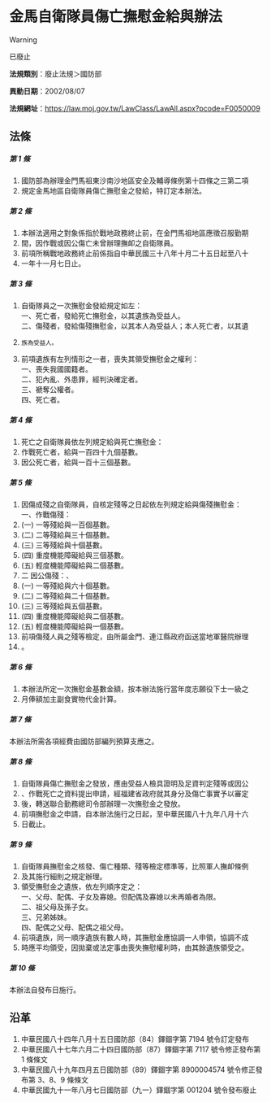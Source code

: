 # 金馬自衛隊員傷亡撫慰金給與辦法


> [!WARNING]
> 已廢止


**法規類別**：廢止法規＞國防部

**異動日期**：2002/08/07  

**法規網址**：https://law.moj.gov.tw/LawClass/LawAll.aspx?pcode=F0050009



## 法條
##### 第 1 條
1. 國防部為辦理金門馬祖東沙南沙地區安全及輔導條例第十四條之三第二項
1. 規定金馬地區自衛隊員傷亡撫慰金之發給，特訂定本辦法。

##### 第 2 條
1. 本辦法適用之對象係指於戰地政務終止前，在金門馬祖地區應徵召服勤期
1. 間，因作戰或因公傷亡未曾辦理撫卹之自衛隊員。
1. 前項所稱戰地政務終止前係指自中華民國三十八年十月二十五日起至八十
1. 一年十一月七日止。

##### 第 3 條
1. 自衛隊員之一次撫慰金發給規定如左：  
一、死亡者，發給死亡撫慰金，以其遺族為受益人。  
二、傷殘者，發給傷殘撫慰金，以其本人為受益人；本人死亡者，以其遺
1.     族為受益人。
1. 前項遺族有左列情形之一者，喪失其領受撫慰金之權利：  
一、喪失我國國籍者。  
二、犯內亂、外患罪，經判決確定者。  
三、褫奪公權者。  
四、死亡者。

##### 第 4 條
1. 死亡之自衛隊員依左列規定給與死亡撫慰金：　
1. 作戰死亡者，給與一百四十九個基數。
1. 因公死亡者，給與一百十三個基數。

##### 第 5 條
1. 因傷成殘之自衛隊員，自核定殘等之日起依左列規定給與傷殘撫慰金：  
一、作戰傷殘：
1.  (一) 一等殘給與一百個基數。
1.  (二) 二等殘給與三十個基數。
1.  (三) 三等殘給與十個基數。
1.  (四) 重度機能障礙給與三個基數。
1.  (五) 輕度機能障礙給與二個基數。
1. 二  因公傷殘：、
1.  (一) 一等殘給與六十個基數。
1.  (二) 二等殘給與二十個基數。
1.  (三) 三等殘給與五個基數。
1.  (四) 重度機能障礙給與二個基數。
1.  (五) 輕度機能障礙給與一個基數。
1. 前項傷殘人員之殘等檢定，由所屬金門、連江縣政府函送當地軍醫院辦理
1. 。

##### 第 6 條
1. 本辦法所定一次撫慰金基數金額，按本辦法施行當年度志願役下士一級之
1. 月俸額加主副食實物代金計算。

##### 第 7 條
本辦法所需各項經費由國防部編列預算支應之。

##### 第 8 條
1. 自衛隊員傷亡撫慰金之發放，應由受益人檢具證明及足資判定殘等或因公
1. 、作戰死亡之資料提出申請，經福建省政府就其身分及傷亡事實予以審定
1. 後，轉送聯合勤務總司令部辦理一次撫慰金之發放。
1. 前項撫慰金之申請，自本辦法施行之日起，至中華民國八十九年八月十六
1. 日截止。

##### 第 9 條
1. 自衛隊員撫慰金之核發、傷亡種類、殘等檢定標準等，比照軍人撫卹條例
1. 及其施行細則之規定辦理。
1. 領受撫慰金之遺族，依左列順序定之：  
一、父母、配偶、子女及寡媳。但配偶及寡媳以未再婚者為限。  
二、祖父母及孫子女。  
三、兄弟姊妹。  
四、配偶之父母、配偶之祖父母。
1. 前項遺族，同一順序遺族有數人時，其撫慰金應協調一人申領，協調不成
1. 時應平均領受，因拋棄或法定事由喪失撫慰權利時，由其餘遺族領受之。

##### 第 10 條
本辦法自發布日施行。

## 沿革
1. 中華民國八十四年八月十五日國防部（84）鐸錮字第 7194 號令訂定發布
1. 中華民國八十七年六月二十四日國防部（87）鐸錮字第 7117 號令修正發布第 1  條條文
1. 中華民國八十九年四月五日國防部（89）鐸錮字第 8900004574 號令修正發布第 3、8、9  條條文
1. 中華民國九十一年八月七日國防部（九一）鐸錮字第 001204 號令發布廢止
